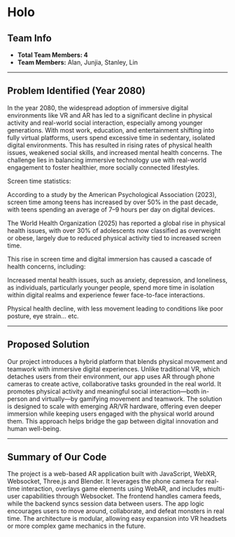 # Holo

## Team Info
- **Total Team Members: 4** 
- **Team Members:** Alan, Junjia, Stanley, Lin

---

## Problem Identified (Year 2080)

In the year 2080, the widespread adoption of immersive digital environments like VR and AR has led to a significant decline in physical activity and real-world social interaction, especially among younger generations. With most work, education, and entertainment shifting into fully virtual platforms, users spend excessive time in sedentary, isolated digital environments. This has resulted in rising rates of physical health issues, weakened social skills, and increased mental health concerns. The challenge lies in balancing immersive technology use with real-world engagement to foster healthier, more socially connected lifestyles.

Screen time statistics:

According to a study by the American Psychological Association (2023), screen time among teens has increased by over 50% in the past decade, with teens spending an average of 7–9 hours per day on digital devices.

The World Health Organization (2025) has reported a global rise in physical health issues, with over 30% of adolescents now classified as overweight or obese, largely due to reduced physical activity tied to increased screen time.

This rise in screen time and digital immersion has caused a cascade of health concerns, including:

Increased mental health issues, such as anxiety, depression, and loneliness, as individuals, particularly younger people, spend more time in isolation within digital realms and experience fewer face-to-face interactions.

Physical health decline, with less movement leading to conditions like poor posture, eye strain... etc. 


---

## Proposed Solution

Our project introduces a hybrid platform that blends physical movement and teamwork with immersive digital experiences. Unlike traditional VR, which detaches users from their environment, our app uses AR through phone cameras to create active, collaborative tasks grounded in the real world. It promotes physical activity and meaningful social interaction—both in-person and virtually—by gamifying movement and teamwork. The solution is designed to scale with emerging AR/VR hardware, offering even deeper immersion while keeping users engaged with the physical world around them. This approach helps bridge the gap between digital innovation and human well-being.

---

## Summary of Our Code

The project is a web-based AR application built with JavaScript, WebXR, Websocket, Three.js and Blender. It leverages the phone camera for real-time interaction, overlays game elements using WebAR, and includes multi-user capabilities through Websocket. The frontend handles camera feeds, while the backend syncs session data between users. The app logic encourages users to move around, collaborate, and defeat monsters in real time. The architecture is modular, allowing easy expansion into VR headsets or more complex game mechanics in the future.
